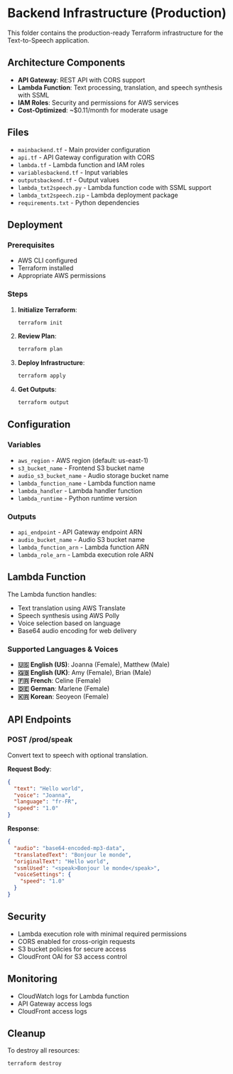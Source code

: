 # Backend Infrastructure (Production)

This folder contains the production-ready Terraform infrastructure for the Text-to-Speech application.

## Architecture Components

- **API Gateway**: REST API with CORS support
- **Lambda Function**: Text processing, translation, and speech synthesis with SSML
- **IAM Roles**: Security and permissions for AWS services
- **Cost-Optimized**: ~$0.11/month for moderate usage

## Files

- `mainbackend.tf` - Main provider configuration
- `api.tf` - API Gateway configuration with CORS
- `lambda.tf` - Lambda function and IAM roles
- `variablesbackend.tf` - Input variables
- `outputsbackend.tf` - Output values
- `lambda_txt2speech.py` - Lambda function code with SSML support
- `lambda_txt2speech.zip` - Lambda deployment package
- `requirements.txt` - Python dependencies

## Deployment

### Prerequisites

- AWS CLI configured
- Terraform installed
- Appropriate AWS permissions

### Steps

1. **Initialize Terraform**:
   ```bash
   terraform init
   ```

2. **Review Plan**:
   ```bash
   terraform plan
   ```

3. **Deploy Infrastructure**:
   ```bash
   terraform apply
   ```

4. **Get Outputs**:
   ```bash
   terraform output
   ```

## Configuration

### Variables

- `aws_region` - AWS region (default: us-east-1)
- `s3_bucket_name` - Frontend S3 bucket name
- `audio_s3_bucket_name` - Audio storage bucket name
- `lambda_function_name` - Lambda function name
- `lambda_handler` - Lambda handler function
- `lambda_runtime` - Python runtime version

### Outputs

- `api_endpoint` - API Gateway endpoint ARN
- `audio_bucket_name` - Audio S3 bucket name
- `lambda_function_arn` - Lambda function ARN
- `lambda_role_arn` - Lambda execution role ARN

## Lambda Function

The Lambda function handles:
- Text translation using AWS Translate
- Speech synthesis using AWS Polly
- Voice selection based on language
- Base64 audio encoding for web delivery

### Supported Languages & Voices

- **🇺🇸 English (US)**: Joanna (Female), Matthew (Male)
- **🇬🇧 English (UK)**: Amy (Female), Brian (Male)
- **🇫🇷 French**: Celine (Female)
- **🇩🇪 German**: Marlene (Female)
- **🇰🇷 Korean**: Seoyeon (Female)

## API Endpoints

### POST /prod/speak

Convert text to speech with optional translation.

**Request Body**:
```json
{
  "text": "Hello world",
  "voice": "Joanna",
  "language": "fr-FR",
  "speed": "1.0"
}
```

**Response**:
```json
{
  "audio": "base64-encoded-mp3-data",
  "translatedText": "Bonjour le monde",
  "originalText": "Hello world",
  "ssmlUsed": "<speak>Bonjour le monde</speak>",
  "voiceSettings": {
    "speed": "1.0"
  }
}
```

## Security

- Lambda execution role with minimal required permissions
- CORS enabled for cross-origin requests
- S3 bucket policies for secure access
- CloudFront OAI for S3 access control

## Monitoring

- CloudWatch logs for Lambda function
- API Gateway access logs
- CloudFront access logs

## Cleanup

To destroy all resources:
```bash
terraform destroy
```
